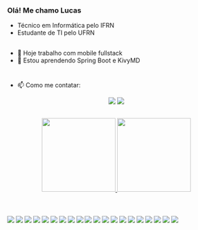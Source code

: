 ### Olá! Me chamo Lucas

- Técnico em Informática pelo IFRN
- Estudante de TI pelo UFRN



##

- 🔭 Hoje trabalho com mobile fullstack
- 🌱 Estou aprendendo Spring Boot e KivyMD

#
- 📫 Como me contatar: 

<div align="center">
  <a href="maito:lucascosta12367@gmail.com"><img src="https://img.shields.io/badge/gmail-red?logoColor=white&style=for-the-badge&logo=gmail"></a>
  <a target="_blank" href="https://www.linkedin.com/in/lucasduartedacosta/"><img src="https://img.shields.io/badge/Linkedin-blue?logoColor=white&style=for-the-badge&logo=linkedin"></a>
</div>
  
##


<div align="center">
  <a href="https://github.com/Lucaslllll">
  <img height="170em" src="https://github-readme-stats.vercel.app/api?username=Lucaslllll&count_private=true&show_icons=true&theme=tokyonight&&bg_color=30,197330,7a4004">
  <img height="170em" src="https://github-readme-stats.vercel.app/api/top-langs/?username=Lucaslllll&layout=compact&count_private=true&show_icons=true&theme=tokyonight&&bg_color=30,197330,7a4004">
</div>

  
##

  
<div dir="auto"><br>
  <a target="_blank" ><img src="https://img.shields.io/badge/HTML5-E34F26?style=for-the-badge&amp;logo=html5&amp;logoColor=white" style="max-width: 100%;" align="middle"></a>
  <a target="_blank" ><img src="https://img.shields.io/badge/CSS3-1572B6?style=for-the-badge&amp;logo=css3&amp;logoColor=white" style="max-width: 100%;" align="middle"></a>
  <a target="_blank" ><img src="https://img.shields.io/badge/JavaScript-F7DF1E?style=for-the-badge&amp;logo=javascript&amp;logoColor=black" style="max-width: 100%;" align="middle"></a>
  <a target="_blank" ><img src="https://img.shields.io/badge/Bootstrap-563D7C?style=for-the-badge&amp;logo=bootstrap&amp;logoColor=white" style="max-width: 100%;" align="middle"></a>
  <a target="_blank" ><img src="https://img.shields.io/badge/Apache Cordova-darkblue?style=for-the-badge&logo=apachecordova" style="max-width: 100%;" align="middle"></a>
  <a target="_blank" ><img src="https://img.shields.io/badge/Jquery%20Mobile-black?style=for-the-badge&logo=jquery" style="max-width: 100%;" align="middle"></a>
  <a target="_blank" ><img src="https://img.shields.io/badge/PHP-purple?logoColor=white&style=for-the-badge&logo=PHP" style="max-width: 100%;" align="middle"></a>
  <a target="_blank" ><img src="https://img.shields.io/badge/Laravel-white?logoColor=red&style=for-the-badge&logo=Laravel" style="max-width: 100%;" align="middle"></a>
  <a target="_blank" ><img src="https://img.shields.io/badge/Git-F05032?style=for-the-badge&amp;logo=git&amp;logoColor=white" style="max-width: 100%;" align="middle"></a>
  <a target="_blank" ><img src="https://img.shields.io/badge/GitHub-100000?style=for-the-badge&amp;logo=github&amp;logoColor=white" style="max-width: 100%;" align="middle"></a>
  <a target="_blank" ><img src="https://img.shields.io/badge/Python-3776AB?style=for-the-badge&amp;logo=python&amp;logoColor=white" style="max-width: 100%;" align="middle"></a>
  <a target="_blank" ><img src="https://img.shields.io/badge/Flask-black?style=for-the-badge&logo=flask" style="max-width: 100%;" align="middle"></a>
  <a target="_blank" ><img src="https://img.shields.io/badge/Django-darkgreen?style=for-the-badge&logo=django" style="max-width: 100%;" align="middle"></a>
  <a target="_blank" ><img src="https://img.shields.io/badge/Kivymd-blue?style=for-the-badge&logo=" style="max-width: 100%;" align="middle"></a>
  <a target="_blank" ><img src="https://img.shields.io/badge/Jira-0052CC?style=for-the-badge&amp;logo=Jira&amp;logoColor=white" style="max-width: 100%;" align="middle"></a>
  <a target="_blank" ><img src="https://img.shields.io/badge/C++-blue?style=for-the-badge&logo=cplusplus" style="max-width: 100%;" align="middle"></a>
  <a target="_blank" ><img src="https://img.shields.io/badge/CMake-black?style=for-the-badge&logo=cmake" style="max-width: 100%;" align="middle"></a>
  <a target="_blank" ><img src="https://img.shields.io/badge/Java-darkorange?style=for-the-badge&logo=oracle" style="max-width: 100%;" align="middle"></a>
  <a target="_blank" ><img src="https://img.shields.io/badge/Spring Boot-white?style=for-the-badge&logo=springboot" style="max-width: 100%;" align="middle"></a>
  <a target="_blank" ><img src="https://img.shields.io/badge/MySQL-darkblue?logoColor=orange&style=for-the-badge&logo=mysql" style="max-width: 100%;" align="middle"></a>
  
  
</div>

